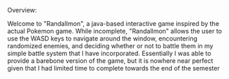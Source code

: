 Overview:

Welcome to "Randallmon", a java-based interactive game inspired by the actual Pokemon game. While incomplete, "Randallmon" allows the user to use the WASD keys to navigate around the window, encountering randomized enemies, and deciding whether or not to battle them in my simple battle system that I have incorporated. Essentially I was able to provide a barebone version of the game, but it is nowhere near perfect given that I had limited time to complete towards the end of the semester 
